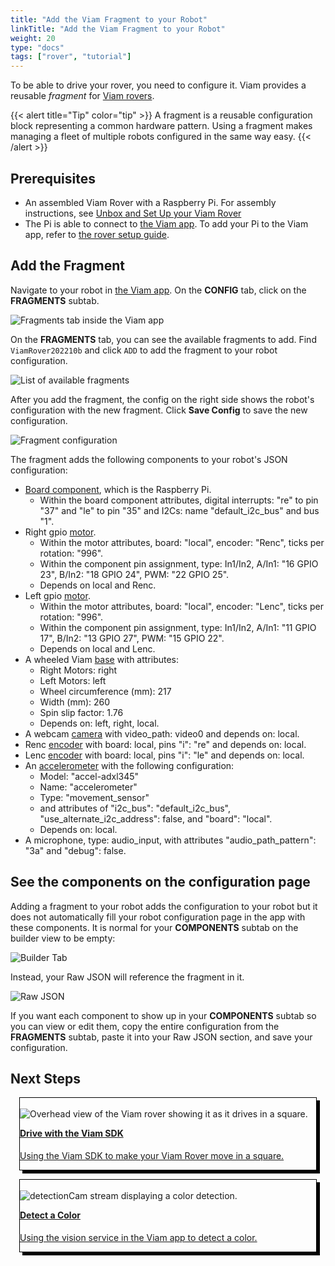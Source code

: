 ```yaml
---
title: "Add the Viam Fragment to your Robot"
linkTitle: "Add the Viam Fragment to your Robot"
weight: 20
type: "docs"
tags: ["rover", "tutorial"]
---
```


To be able to drive your rover, you need to configure it.
Viam provides a reusable *fragment* for [Viam rovers](https://www.viam.com/resources/rover).

{{< alert title="Tip" color="tip" >}}
A fragment is a reusable configuration block representing a common hardware pattern.
Using a fragment makes managing a fleet of multiple robots configured in the same way easy.
{{< /alert >}}

## Prerequisites

* An assembled Viam Rover with a Raspberry Pi.
  For assembly instructions, see [Unbox and Set Up your Viam Rover](../rover-tutorial)
* The Pi is able to connect to [the Viam app](https://app.viam.com).
  To add your Pi to the Viam app, refer to [the rover setup guide](/try-viam/rover-resources/rover-tutorial/#connect-to-the-viam-app).

## Add the Fragment

Navigate to your robot in [the Viam app](https://app.viam.com/robots).
On the  **CONFIG** tab, click on the **FRAGMENTS** subtab.

![Fragments tab inside the Viam app](../img/fragments/fragments_tab.png)

On the **FRAGMENTS** tab, you can see the available fragments to add.
Find `ViamRover202210b` and click `ADD` to add the fragment to your robot configuration.

![List of available fragments](../img/fragments/fragments_list.png)

After you add the fragment, the config on the right side shows the robot's configuration with the new fragment.
Click **Save Config** to save the new configuration.

![Fragment configuration](../img/fragments/fragment_configuration.png)

The fragment adds the following components to your robot's JSON configuration:

* [Board component](/components/board/), which is the Raspberry Pi.
  * Within the board component attributes, digital interrupts: "re" to pin "37" and "le" to pin "35" and I2Cs: name "default_i2c_bus" and bus "1".
* Right gpio [motor](/components/motor/).
  * Within the motor attributes, board: "local", encoder: "Renc", ticks per rotation: "996".
  * Within the component pin assignment, type: In1/In2, A/In1: "16 GPIO 23", B/In2: "18 GPIO 24", PWM: "22 GPIO 25".
  * Depends on local and Renc.
* Left gpio [motor](/components/motor/).
  * Within the motor attributes, board: "local", encoder: "Lenc", ticks per rotation: "996".
  * Within the component pin assignment, type: In1/In2, A/In1: "11 GPIO 17", B/In2: "13 GPIO 27", PWM: "15 GPIO 22".
  * Depends on local and Lenc.
* A wheeled Viam [base](/components/base/) with attributes:
  * Right Motors: right
  * Left Motors: left
  * Wheel circumference (mm): 217
  * Width (mm): 260
  * Spin slip factor: 1.76
  * Depends on: left, right, local.
* A webcam [camera](/components/camera) with video_path: video0 and depends on: local.
* Renc [encoder](/components/encoder/) with board: local, pins "i": "re" and depends on: local.
* Lenc [encoder](/components/encoder/) with board: local, pins "i": "le" and depends on: local.
* An [accelerometer](/components/movement-sensor/) with the following configuration:
  * Model: "accel-adxl345"
  * Name: "accelerometer"
  * Type: "movement_sensor"
  * and attributes of "i2c_bus": "default_i2c_bus", "use_alternate_i2c_address": false, and "board": "local".
  * Depends on: local.
* A microphone, type: audio_input, with attributes "audio_path_pattern": "3a" and "debug": false.

## See the components on the configuration page

Adding a fragment to your robot adds the configuration to your robot but it does not automatically fill your robot configuration page in the app with these components.
It is normal for your **COMPONENTS** subtab on the builder view to be empty:

![Builder Tab](../img/fragments/builder_tab.png)

Instead, your Raw JSON will reference the fragment in it.

![Raw JSON](../img/fragments/raw_json.png)

If you want each component to show up in your **COMPONENTS** subtab so you can view or edit them, copy the entire configuration from the **FRAGMENTS** subtab, paste it into your Raw JSON section, and save your configuration.

## Next Steps

<div class="container text-center">
  <div class="row">
    <div class="col" style="border: 1px solid #000; box-shadow: 5px 5px 0 0 #000; margin: 1em">
        <br>
        <img src="../../../tutorials/img/try-viam-sdk/image1.gif" alt="Overhead view of the Viam rover showing it as it drives in a square.">
        <br>
        <a href="../../../tutorials/viam-rover/try-viam-sdk">
            <h4 style="text-align: left; margin-left: 0px; margin-top: 1em;">Drive with the Viam SDK</h4>
            <p style="text-align: left;">Using the Viam SDK to make your Viam Rover move in a square.</p>
        </a>
    </div>
    <div class="col" style="border: 1px solid #000; box-shadow: 5px 5px 0 0 #000; margin: 1em">
        <br>
        <img src="../../../tutorials/img/try-viam-color-detection/detectioncam-comp-stream.png" alt="detectionCam stream displaying a color detection.">
        <br>
        <a href="../../../tutorials/viam-rover/try-viam-color-detection">
            <h4 style="text-align: left; margin-left: 0px; margin-top: 1em;">Detect a Color</h4>
            <p style="text-align: left;">Using the vision service in the Viam app to detect a color.</p>
        <a>
    </div>
  </div>
</div>
